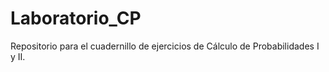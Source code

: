 # Laboratorio_CP

Repositorio para el cuadernillo de ejercicios de Cálculo de Probabilidades I y II.
